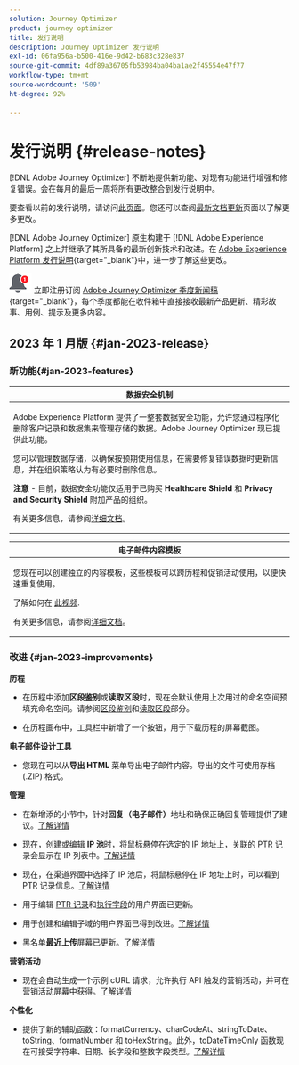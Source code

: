 ```yaml
---
solution: Journey Optimizer
product: journey optimizer
title: 发行说明
description: Journey Optimizer 发行说明
exl-id: 06fa956a-b500-416e-9d42-b683c328e837
source-git-commit: 4df89a36705fb53984ba04ba1ae2f45554e47f77
workflow-type: tm+mt
source-wordcount: '509'
ht-degree: 92%

---
```


# 发行说明 {#release-notes}

[!DNL Adobe Journey Optimizer] 不断地提供新功能、对现有功能进行增强和修复错误。会在每月的最后一周将所有更改整合到发行说明中。

要查看以前的发行说明，请访问[此页面](release-notes-2022.md)。您还可以查阅[最新文档更新](documentation-updates.md)页面以了解更多更改。

[!DNL Adobe Journey Optimizer] 原生构建于 [!DNL Adobe Experience Platform] 之上并继承了其所具备的最新创新技术和改进。在 [Adobe Experience Platform 发行说明](https://experienceleague.adobe.com/docs/experience-platform/release-notes/latest.html?lang=zh-Hans){target="_blank"}中，进一步了解这些更改。

![新闻稿](../assets/do-not-localize/nl-icon.png) 立即注册订阅 [Adobe Journey Optimizer 季度新闻稿](https://www.adobe.com/subscription/Adobe_Journey_Optimizer_NL.html){target="_blank"}，每个季度都能在收件箱中直接接收最新产品更新、精彩故事、用例、提示及更多内容。


## 2023 年 1 月版 {#jan-2023-release}

### 新功能{#jan-2023-features}


<table>
<thead>
<tr>
<th><strong>数据安全机制</strong><br/></th>
</tr>
</thead>
<tbody>
<tr>
<td>
<p>Adobe Experience Platform 提供了一整套数据安全功能，允许您通过程序化删除客户记录和数据集来管理存储的数据。Adobe Journey Optimizer 现已提供此功能。 </p>
<p>您可以管理数据存储，以确保按预期使用信息，在需要修复错误数据时更新信息，并在组织策略认为有必要时删除信息。</p>
<p><strong>注意</strong> - 目前，数据安全功能仅适用于已购买 <strong>Healthcare Shield</strong> 和 <strong>Privacy and Security Shield</strong> 附加产品的组织。</p><p>有关更多信息，请参阅<a href="../privacy/data-hygiene.md">详细文档</a>。

</td>
</tr>
</tbody>
</table>

<table>
<thead>
<tr>
<th><strong>电子邮件内容模板</strong><br/></th>
</tr>
</thead>
<tbody>
<tr>
<td>
<p>您现在可以创建独立的内容模板，这些模板可以跨历程和促销活动使用，以便快速重复使用。</p> 
</p>
<!--img src="assets/do-not-localize/"/-->
<p>了解如何在 <a href="https://experienceleague.adobe.com/docs/journey-optimizer-learn/tutorials/email-channel/content-templates.html">此视频</a>.
<p>有关更多信息，请参阅<a href="../email/content-templates.md">详细文档</a>。
</p>
</td>
</tr>
</tbody>
</table>

### 改进 {#jan-2023-improvements}

**历程**

<!--
* The **Re-entrance wait period** field has been added to the journey properties. This field allows you to define the time to wait before allowing a profile to enter the journey again in unitary journeys (starting with an event or a segment qualification). This prevents journeys from being erroneously triggered multiple times for the same event. By default the field is set to 5 minutes. [Learn more](../building-journeys/journey-gs.md#entrance)

* Improvements have been made for **journey start and end dates**. If you have not specified a start date, it is now automatically added at publication time. For **Read segment** journeys, you can now add an end date. This allows profiles to exit automatically when the date is reached. [Learn more](../building-journeys/journey-gs.md#dates)
-->

* 在历程中添加&#x200B;**区段鉴别**&#x200B;或&#x200B;**读取区段**&#x200B;时，现在会默认使用上次用过的命名空间预填充命名空间。请参阅[区段鉴别](../building-journeys/segment-qualification-events.md#about-segment-qualification)和[读取区段](../building-journeys/read-segment.md#configuring-segment-trigger-activity)部分。

* 在历程画布中，工具栏中新增了一个按钮，用于下载历程的屏幕截图。

**电子邮件设计工具**

* 您现在可以从&#x200B;**导出 HTML** 菜单导出电子邮件内容。导出的文件可使用存档 (.ZIP) 格式。

**管理**

* 在新增添的小节中，针对&#x200B;**回复（电子邮件）**&#x200B;地址和确保正确回复管理提供了建议。[了解详情](../email/email-settings.md#reply-to-email)

* 现在，创建或编辑 **IP 池**&#x200B;时，将鼠标悬停在选定的 IP 地址上，关联的 PTR 记录会显示在 IP 列表中。[了解详情](../configuration/ip-pools.md#create-ip-pool)

* 现在，在渠道界面中选择了 IP 池后，将鼠标悬停在 IP 地址上时，可以看到 PTR 记录信息。[了解详情](../email/email-settings.md#subdomains-and-ip-pools)

* 用于编辑 [PTR 记录](../configuration/ptr-records.md#edit-ptr-record)和[执行字段](../configuration/primary-email-addresses.md)的用户界面已更新。

* 用于创建和编辑子域的用户界面已得到改进。[了解详情](../configuration/delegate-subdomain.md)

* 黑名单&#x200B;**最近上传**&#x200B;屏幕已更新。[了解详情](../configuration/manage-suppression-list.md#recent-uploads)

**营销活动**

* 现在会自动生成一个示例 cURL 请求，允许执行 API 触发的营销活动，并可在营销活动屏幕中获得。[了解详情](../campaigns/api-triggered-campaigns.md)

<!--
**Decision management**

* Additional parameters have been added in placements creation screen. They allow you to control whether an offer can be duplicated across multiple placements, and to specify if the offer's content and metadata should be included in the API response. [Learn more](../offers/offer-library/creating-placements.md)-->

<!--* It is now possible to reset the offer capping counter on a daily, weekly or monthly basis. [Learn more](../offers/offer-library/add-constraints.md#capping)-->

**个性化**

* 提供了新的辅助函数：formatCurrency、charCodeAt、stringToDate、toString、formatNumber 和 toHexString。此外，toDateTimeOnly 函数现在可接受字符串、日期、长字段和整数字段类型。[了解详情](../personalization/functions/functions.md)
